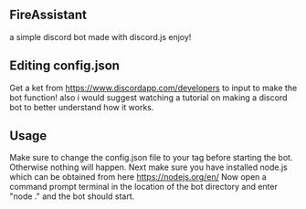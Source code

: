 ## FireAssistant
a simple discord bot made with discord.js enjoy!

## Editing config.json
Get a ket from https://www.discordapp.com/developers to input to make the bot function!
also i would suggest watching a tutorial on making a discord bot to better understand how it works.

## Usage
Make sure to change the config.json file to your tag before starting the bot. Otherwise nothing will happen.
Next make sure you have installed node.js which can be obtained from here https://nodejs.org/en/
Now open a command prompt terminal in the location of the bot directory and enter "node ." and the bot should start.


